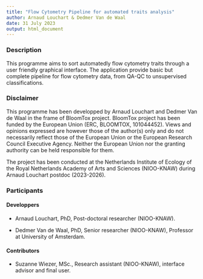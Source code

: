 ```yaml
---
title: "Flow Cytometry Pipeline for automated traits analysis"
author: Arnaud Louchart & Dedmer Van de Waal
date: 31 July 2023
output: html_document
---
```


### Description

This programme aims to sort automatedly flow cytometry traits through a user friendly graphical interface. The application provide basic but complete pipeline for flow cytometry data, from QA-QC to unsupervised classifications.

### Disclaimer

This programme has been developped by Arnaud Louchart and Dedmer Van de Waal in the frame of BloomTox project. BloomTox project has been funded by the European Union (ERC, BLOOMTOX, 101044452). Views and opinions expressed are however those of the author(s) only and do not necessarily reflect those of the European Union or the European Research Council Executive Agency. Neither the European Union nor the granting authority can be held responsible for them.

The project has been conducted at the Netherlands Institute of Ecology of the Royal Netherlands Academy of Arts and Sciences (NIOO-KNAW) during Arnaud Louchart postdoc (2023-2026).

### Participants

#### Developpers

-   Arnaud Louchart, PhD, Post-doctoral researcher (NIOO-KNAW).

-   Dedmer Van de Waal, PhD, Senior researcher (NIOO-KNAW), Professor at University of Amsterdam.

#### Contributors

-   Suzanne Wiezer, MSc., Research assistant (NIOO-KNAW), interface advisor and final user.
